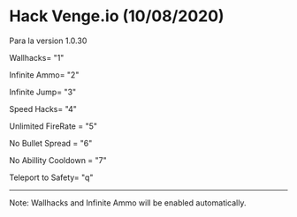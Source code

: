 # Hack Venge.io (10/08/2020)

Para la version 1.0.30

Wallhacks= "1"

Infinite Ammo= "2"

Infinite Jump= "3"

Speed Hacks= "4"

Unlimited FireRate = "5"

No Bullet Spread = "6"

No Abillity Cooldown = "7"

Teleport to Safety= "q"

------------------------------------------------------------------------------
Note: Wallhacks and Infinite Ammo will be enabled automatically.
